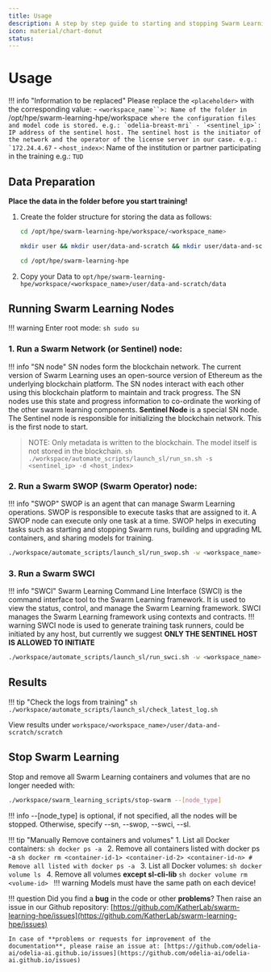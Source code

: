 ```yaml
---
title: Usage
description: A step by step guide to starting and stopping Swarm Learning after setup.
icon: material/chart-donut
status: 
---
```


# Usage

!!! info "Information to be replaced"
    Please replace the `<placeholder>` with the corresponding value:
    - `<workspace_name``>: Name of the folder in `/opt/hpe/swarm-learning-hpe/workspace`` where the configuration files and model code is stored. e.g.: `odelia-breast-mri`
    - `<sentinel_ip>`: IP address of the sentinel host. The sentinel host is the initiator of the network and the operator of the license server in our case. e.g.: `172.24.4.67``
    - `<host_index>`: Name of the institution or partner participating in the training e.g.: `TUD`

## Data Preparation

**Place the data in the folder before you start training!**

1. Create the folder structure for storing the data as follows:
    ```sh
    cd /opt/hpe/swarm-learning-hpe/workspace/<workspace_name>
    ```
    ```sh
    mkdir user && mkdir user/data-and-scratch && mkdir user/data-and-scratch/data && mkdir user/data-and-scratch/scratch && chmod 777 -R /opt/hpe
    ```
    ```sh
    cd /opt/hpe/swarm-learning-hpe
    ```

2. Copy your Data to `opt/hpe/swarm-learning-hpe/workspace/<workspace_name>/user/data-and-scratch/data`

## Running Swarm Learning Nodes

!!! warning
    Enter root mode:
    ```sh
    sudo su
    ```

### 1. Run a Swarm Network (or Sentinel) node:
!!! info "SN node"
    SN nodes form the blockchain network. The current version of Swarm Learning uses an open-source version of Ethereum as the underlying blockchain platform. The SN nodes interact with each other using this blockchain platform to maintain and track progress. The SN nodes use this state and progress information to co-ordinate the working of the other swarm learning components. **Sentinel Node** is a special SN node. The Sentinel node is responsible for initializing the blockchain network. This is the first node to start.

   >NOTE: Only metadata is written to the blockchain. The model itself is not stored in the blockchain.
    ```sh
    ./workspace/automate_scripts/launch_sl/run_sn.sh -s <sentinel_ip> -d <host_index>
    ```

### 2. Run a Swarm SWOP (Swarm Operator) node:
!!! info "SWOP"
    SWOP is an agent that can manage Swarm Learning operations. SWOP is responsible to execute tasks that are assigned to it. A SWOP node can execute only one task at a time. SWOP helps in executing tasks such as starting and stopping Swarm runs, building and upgrading ML containers, and sharing models for training.

```sh
./workspace/automate_scripts/launch_sl/run_swop.sh -w <workspace_name> -s <sentinel_ip>  -d <host_index>
```

### 3. Run a Swarm SWCI 
!!! info "SWCI"
    Swarm Learning Command Line Interface (SWCI) is the command interface tool to the Swarm Learning framework. It is used to view the status, control, and manage the Swarm Learning framework. SWCI manages the Swarm Learning framework using contexts and contracts.
!!! warning 
    SWCI node is used to generate training task runners, could be initiated by any host, but currently we suggest **ONLY THE SENTINEL HOST IS ALLOWED TO INITIATE**
```sh
./workspace/automate_scripts/launch_sl/run_swci.sh -w <workspace_name> -s <sentinel_ip>  -d <host_index>
```

## Results
!!! tip "Check the logs from training"
    ```sh
    ./workspace/automate_scripts/launch_sl/check_latest_log.sh
    ```

View results under `workspace/<workspace_name>/user/data-and-scratch/scratch`

## Stop Swarm Learning

Stop and remove all Swarm Learning containers and volumes that are no longer needed with: 
```sh
./workspace/swarm_learning_scripts/stop-swarm --[node_type]
```
!!! info
    --[node_type] is optional, if not specified, all the nodes will be stopped. Otherwise, specify --sn, --swop, --swci, --sl.

!!! tip "Manually Remove containers and volumes"
    1. List all Docker containers:
    ```sh
    docker ps -a
    ```
    2. Remove all containers listed with docker ps -a
    ```sh
    docker rm <container-id-1> <container-id-2> <container-id-n> # Remove all listed with docker ps -a
    ```
    3. List all Docker volumes:
    ```sh
    docker volume ls
    ```
    4. Remove all volumes **except sl-cli-lib**
    ```sh
    docker volume rm <volume-id>
    ```
!!! warning
    Models must have the same path on each device!

!!! question
    Did you find a **bug** in the code or other **problems**? Then raise an issue in our Github repository: [https://github.com/KatherLab/swarm-learning-hpe/issues](https://github.com/KatherLab/swarm-learning-hpe/issues)

    In case of **problems or requests for improvement of the documentation**, please raise an issue at: [https://github.com/odelia-ai/odelia-ai.github.io/issues](https://github.com/odelia-ai/odelia-ai.github.io/issues)